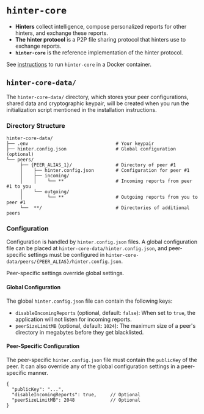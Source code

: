 # `hinter-core`

- **Hinters** collect intelligence, compose personalized reports for other hinters, and exchange these reports.
- **The hinter protocol** is a P2P file sharing protocol that hinters use to exchange reports.
- **`hinter-core`** is the reference implementation of the hinter protocol.

See [instructions](./instructions.md) to run `hinter-core` in a Docker container.

## `hinter-core-data/`

The `hinter-core-data/` directory, which stores your peer configurations, shared data and cryptographic keypair, will be created when you run the initialization script mentioned in the installation instructions.

### Directory Structure

```
hinter-core-data/
├── .env                                # Your keypair
├── hinter.config.json                  # Global configuration (optional)
└── peers/
     ├── {PEER_ALIAS_1}/                # Directory of peer #1
     │    ├── hinter.config.json        # Configuration for peer #1
     │    ├── incoming/
     │    │    └── **                   # Incoming reports from peer #1 to you
     │    └── outgoing/
     │         └── **                   # Outgoing reports from you to peer #1
     └──  **/                           # Directories of additional peers
```

### Configuration

Configuration is handled by `hinter.config.json` files.
A global configuration file can be placed at `hinter-core-data/hinter.config.json`, and peer-specific settings must be configured in `hinter-core-data/peers/{PEER_ALIAS}/hinter.config.json`.

Peer-specific settings override global settings.

#### Global Configuration

The global `hinter.config.json` file can contain the following keys:

*   `disableIncomingReports` (optional, default: `false`): When set to `true`, the application will not listen for incoming reports.
*   `peerSizeLimitMB` (optional, default: `1024`): The maximum size of a peer's directory in megabytes before they get blacklisted.

#### Peer-Specific Configuration

The peer-specific `hinter.config.json` file must contain the `publicKey` of the peer.
It can also override any of the global configuration settings in a peer-specific manner.

```jsonc
{
  "publicKey": "...",
  "disableIncomingReports": true,     // Optional
  "peerSizeLimitMB": 2048             // Optional
}
```
